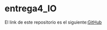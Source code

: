 # entrega4_IO

El link de este repositorio es el siguiente:[GitHub](https://github.com/joseluis031/entrega4_IO.git)
